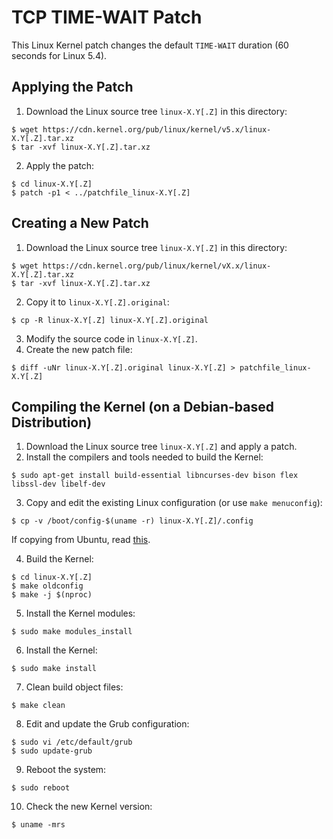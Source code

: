 # TCP TIME-WAIT Patch
This Linux Kernel patch changes the default `TIME-WAIT` duration (60 seconds for
Linux 5.4).

## Applying the Patch
1. Download the Linux source tree `linux-X.Y[.Z]` in this directory:
```
$ wget https://cdn.kernel.org/pub/linux/kernel/v5.x/linux-X.Y[.Z].tar.xz
$ tar -xvf linux-X.Y[.Z].tar.xz
```
2. Apply the patch:
```
$ cd linux-X.Y[.Z]
$ patch -p1 < ../patchfile_linux-X.Y[.Z]
```

## Creating a New Patch
1. Download the Linux source tree `linux-X.Y[.Z]` in this directory:
```
$ wget https://cdn.kernel.org/pub/linux/kernel/vX.x/linux-X.Y[.Z].tar.xz
$ tar -xvf linux-X.Y[.Z].tar.xz
```
2. Copy it to `linux-X.Y[.Z].original`:
```
$ cp -R linux-X.Y[.Z] linux-X.Y[.Z].original
```
3. Modify the source code in `linux-X.Y[.Z]`.
4. Create the new patch file:
```
$ diff -uNr linux-X.Y[.Z].original linux-X.Y[.Z] > patchfile_linux-X.Y[.Z]
```

## Compiling the Kernel (on a Debian-based Distribution)
1. Download the Linux source tree `linux-X.Y[.Z]` and apply a patch.
2. Install the compilers and tools needed to build the Kernel:
```
$ sudo apt-get install build-essential libncurses-dev bison flex libssl-dev libelf-dev
```
3. Copy and edit the existing Linux configuration (or use `make menuconfig`):
```
$ cp -v /boot/config-$(uname -r) linux-X.Y[.Z]/.config
```
If copying from Ubuntu, read
[this](https://askubuntu.com/questions/1329538/compiling-the-kernel-5-11-11).

4. Build the Kernel:
```
$ cd linux-X.Y[.Z]
$ make oldconfig
$ make -j $(nproc)
```
5. Install the Kernel modules:
```
$ sudo make modules_install
```
6. Install the Kernel:
```
$ sudo make install
```
7. Clean build object files:
```
$ make clean
```
8. Edit and update the Grub configuration:
```
$ sudo vi /etc/default/grub
$ sudo update-grub
```
9. Reboot the system:
```
$ sudo reboot
```
10. Check the new Kernel version:
```
$ uname -mrs
```
